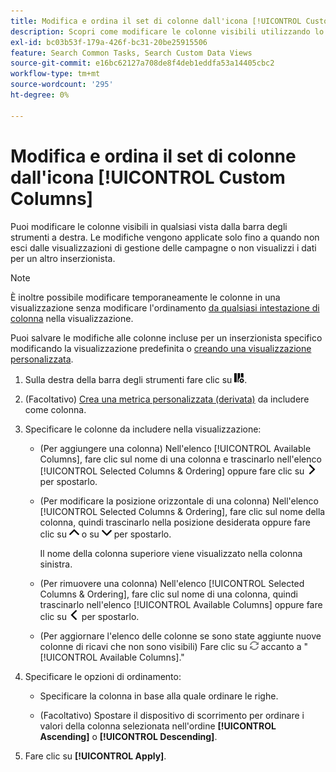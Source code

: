 ```yaml
---
title: Modifica e ordina il set di colonne dall'icona [!UICONTROL Custom Columns]
description: Scopri come modificare le colonne visibili utilizzando lo strumento di personalizzazione colonne.
exl-id: bc03b53f-179a-426f-bc31-20be25915506
feature: Search Common Tasks, Search Custom Data Views
source-git-commit: e16bc62127a708de8f4deb1eddfa53a14405cbc2
workflow-type: tm+mt
source-wordcount: '295'
ht-degree: 0%

---
```


# Modifica e ordina il set di colonne dall&#39;icona [!UICONTROL Custom Columns]

Puoi modificare le colonne visibili in qualsiasi vista dalla barra degli strumenti a destra. Le modifiche vengono applicate solo fino a quando non esci dalle visualizzazioni di gestione delle campagne o non visualizzi i dati per un altro inserzionista.

>[!NOTE]
>
>È inoltre possibile modificare temporaneamente le colonne in una visualizzazione senza modificare l&#39;ordinamento [da qualsiasi intestazione di colonna](/help/search-social-commerce/common-tasks/data-views/ad-hoc-settings/column-set-edit-column-heading.md) nella visualizzazione.
>
>Puoi salvare le modifiche alle colonne incluse per un inserzionista specifico modificando la visualizzazione predefinita o [creando una visualizzazione personalizzata](/help/search-social-commerce/common-tasks/data-views/custom-default-views-manage.md#create-custom-view).

1. Sulla destra della barra degli strumenti fare clic su ![Colonne](/help/search-social-commerce/assets/custom-columns.png "Colonne").

1. (Facoltativo) [Crea una metrica personalizzata (derivata)](/help/search-social-commerce/common-tasks/custom-metrics/custom-metric-create.md) da includere come colonna.

1. Specificare le colonne da includere nella visualizzazione:

   * (Per aggiungere una colonna) Nell&#39;elenco [!UICONTROL Available Columns], fare clic sul nome di una colonna e trascinarlo nell&#39;elenco [!UICONTROL Selected Columns & Ordering] oppure fare clic su ![Aggiungi colonna](/help/search-social-commerce/assets/chevron-right.png "Aggiungi colonna") per spostarlo.

   * (Per modificare la posizione orizzontale di una colonna) Nell&#39;elenco [!UICONTROL Selected Columns & Ordering], fare clic sul nome della colonna, quindi trascinarlo nella posizione desiderata oppure fare clic su ![Sposta colonna su](/help/search-social-commerce/assets/chevron-up.png "Sposta colonna su") o su ![Sposta colonna in basso](/help/search-social-commerce/assets/chevron-down.png "Sposta colonna in basso") per spostarlo.

     Il nome della colonna superiore viene visualizzato nella colonna sinistra.

   * (Per rimuovere una colonna) Nell&#39;elenco [!UICONTROL Selected Columns & Ordering], fare clic sul nome di una colonna, quindi trascinarlo nell&#39;elenco [!UICONTROL Available Columns] oppure fare clic su ![Rimuovi](/help/search-social-commerce/assets/chevron-left.png "Rimuovi") per spostarlo.

   * (Per aggiornare l&#39;elenco delle colonne se sono state aggiunte nuove colonne di ricavi che non sono visibili) Fare clic su ![Aggiorna](/help/search-social-commerce/assets/refresh.png "Aggiorna") accanto a &quot;[!UICONTROL Available Columns].&quot;

1. Specificare le opzioni di ordinamento:

   * Specificare la colonna in base alla quale ordinare le righe.

   * (Facoltativo) Spostare il dispositivo di scorrimento per ordinare i valori della colonna selezionata nell&#39;ordine **[!UICONTROL Ascending]** o **[!UICONTROL Descending]**.

1. Fare clic su **[!UICONTROL Apply]**.
